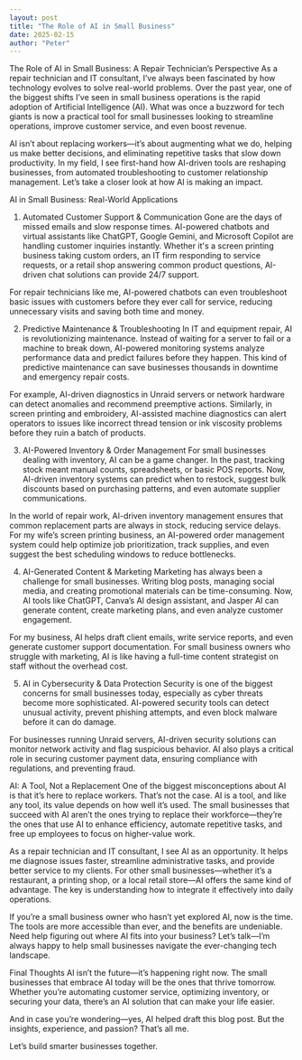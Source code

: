 ```yaml
---
layout: post
title: "The Role of AI in Small Business"
date: 2025-02-15
author: "Peter"
---
```

The Role of AI in Small Business: A Repair Technician’s Perspective
As a repair technician and IT consultant, I’ve always been fascinated by how technology evolves to solve real-world problems. Over the past year, one of the biggest shifts I’ve seen in small business operations is the rapid adoption of Artificial Intelligence (AI). What was once a buzzword for tech giants is now a practical tool for small businesses looking to streamline operations, improve customer service, and even boost revenue.

AI isn’t about replacing workers—it’s about augmenting what we do, helping us make better decisions, and eliminating repetitive tasks that slow down productivity. In my field, I see first-hand how AI-driven tools are reshaping businesses, from automated troubleshooting to customer relationship management. Let’s take a closer look at how AI is making an impact.

AI in Small Business: Real-World Applications
1. Automated Customer Support & Communication
Gone are the days of missed emails and slow response times. AI-powered chatbots and virtual assistants like ChatGPT, Google Gemini, and Microsoft Copilot are handling customer inquiries instantly. Whether it's a screen printing business taking custom orders, an IT firm responding to service requests, or a retail shop answering common product questions, AI-driven chat solutions can provide 24/7 support.

For repair technicians like me, AI-powered chatbots can even troubleshoot basic issues with customers before they ever call for service, reducing unnecessary visits and saving both time and money.

2. Predictive Maintenance & Troubleshooting
In IT and equipment repair, AI is revolutionizing maintenance. Instead of waiting for a server to fail or a machine to break down, AI-powered monitoring systems analyze performance data and predict failures before they happen. This kind of predictive maintenance can save businesses thousands in downtime and emergency repair costs.

For example, AI-driven diagnostics in Unraid servers or network hardware can detect anomalies and recommend preemptive actions. Similarly, in screen printing and embroidery, AI-assisted machine diagnostics can alert operators to issues like incorrect thread tension or ink viscosity problems before they ruin a batch of products.

3. AI-Powered Inventory & Order Management
For small businesses dealing with inventory, AI can be a game changer. In the past, tracking stock meant manual counts, spreadsheets, or basic POS reports. Now, AI-driven inventory systems can predict when to restock, suggest bulk discounts based on purchasing patterns, and even automate supplier communications.

In the world of repair work, AI-driven inventory management ensures that common replacement parts are always in stock, reducing service delays. For my wife’s screen printing business, an AI-powered order management system could help optimize job prioritization, track supplies, and even suggest the best scheduling windows to reduce bottlenecks.

4. AI-Generated Content & Marketing
Marketing has always been a challenge for small businesses. Writing blog posts, managing social media, and creating promotional materials can be time-consuming. Now, AI tools like ChatGPT, Canva’s AI design assistant, and Jasper AI can generate content, create marketing plans, and even analyze customer engagement.

For my business, AI helps draft client emails, write service reports, and even generate customer support documentation. For small business owners who struggle with marketing, AI is like having a full-time content strategist on staff without the overhead cost.

5. AI in Cybersecurity & Data Protection
Security is one of the biggest concerns for small businesses today, especially as cyber threats become more sophisticated. AI-powered security tools can detect unusual activity, prevent phishing attempts, and even block malware before it can do damage.

For businesses running Unraid servers, AI-driven security solutions can monitor network activity and flag suspicious behavior. AI also plays a critical role in securing customer payment data, ensuring compliance with regulations, and preventing fraud.

AI: A Tool, Not a Replacement
One of the biggest misconceptions about AI is that it’s here to replace workers. That’s not the case. AI is a tool, and like any tool, its value depends on how well it’s used. The small businesses that succeed with AI aren’t the ones trying to replace their workforce—they’re the ones that use AI to enhance efficiency, automate repetitive tasks, and free up employees to focus on higher-value work.

As a repair technician and IT consultant, I see AI as an opportunity. It helps me diagnose issues faster, streamline administrative tasks, and provide better service to my clients. For other small businesses—whether it’s a restaurant, a printing shop, or a local retail store—AI offers the same kind of advantage. The key is understanding how to integrate it effectively into daily operations.

If you’re a small business owner who hasn’t yet explored AI, now is the time. The tools are more accessible than ever, and the benefits are undeniable. Need help figuring out where AI fits into your business? Let’s talk—I’m always happy to help small businesses navigate the ever-changing tech landscape.

Final Thoughts
AI isn’t the future—it’s happening right now. The small businesses that embrace AI today will be the ones that thrive tomorrow. Whether you’re automating customer service, optimizing inventory, or securing your data, there’s an AI solution that can make your life easier.

And in case you’re wondering—yes, AI helped draft this blog post. But the insights, experience, and passion? That’s all me.

Let’s build smarter businesses together.